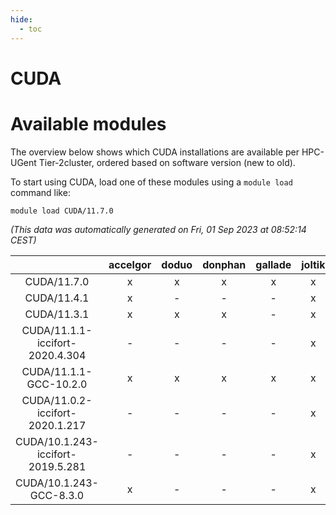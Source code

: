 ```yaml
---
hide:
  - toc
---
```


CUDA
====

# Available modules


The overview below shows which CUDA installations are available per HPC-UGent Tier-2cluster, ordered based on software version (new to old).

To start using CUDA, load one of these modules using a `module load` command like:

```shell
module load CUDA/11.7.0
```

*(This data was automatically generated on Fri, 01 Sep 2023 at 08:52:14 CEST)*  

| |accelgor|doduo|donphan|gallade|joltik|skitty|swalot|victini|
| :---: | :---: | :---: | :---: | :---: | :---: | :---: | :---: | :---: |
|CUDA/11.7.0|x|x|x|x|x|x|x|x|
|CUDA/11.4.1|x|-|-|-|x|-|-|-|
|CUDA/11.3.1|x|x|x|-|x|x|x|x|
|CUDA/11.1.1-iccifort-2020.4.304|-|-|-|-|x|-|-|-|
|CUDA/11.1.1-GCC-10.2.0|x|x|x|x|x|x|x|x|
|CUDA/11.0.2-iccifort-2020.1.217|-|-|-|-|x|-|-|-|
|CUDA/10.1.243-iccifort-2019.5.281|-|-|-|-|x|-|-|-|
|CUDA/10.1.243-GCC-8.3.0|x|-|-|-|x|-|-|-|
